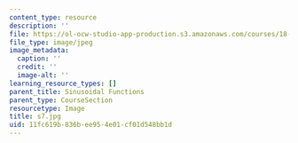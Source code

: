 ```yaml
---
content_type: resource
description: ''
file: https://ol-ocw-studio-app-production.s3.amazonaws.com/courses/18-03sc-differential-equations-fall-2011/11fc619b836bee954e01cf01d548bb1d_s7.jpg
file_type: image/jpeg
image_metadata:
  caption: ''
  credit: ''
  image-alt: ''
learning_resource_types: []
parent_title: Sinusoidal Functions
parent_type: CourseSection
resourcetype: Image
title: s7.jpg
uid: 11fc619b-836b-ee95-4e01-cf01d548bb1d
---
```

